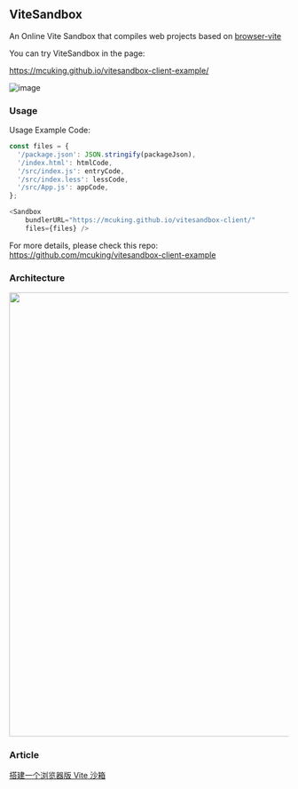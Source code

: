 ## ViteSandbox

An Online Vite Sandbox that compiles web projects based on [browser-vite](https://github.com/divriots/browser-vite)

You can try ViteSandbox in the page: 

https://mcuking.github.io/vitesandbox-client-example/

![image](https://p5.music.126.net/obj/wo3DlcOGw6DClTvDisK1/21563423527/5b7e/3c08/04c9/43ccb28711508866358d16ecbf537db2.png)

### Usage

Usage Example Code:

```js
const files = {
  '/package.json': JSON.stringify(packageJson),
  '/index.html': htmlCode,
  '/src/index.js': entryCode,
  '/src/index.less': lessCode,
  '/src/App.js': appCode,
};

<Sandbox
    bundlerURL="https://mcuking.github.io/vitesandbox-client/"
    files={files} />
```

For more details, please check this repo: https://github.com/mcuking/vitesandbox-client-example

### Architecture

<img src="https://p6.music.126.net/obj/wo3DlcOGw6DClTvDisK1/14157639156/bad1/9f64/f6cd/7db732aac361163527b82be5342125d5.png" width=800/>

### Article

[搭建一个浏览器版 Vite 沙箱](https://github.com/mcuking/blog/issues/111)
